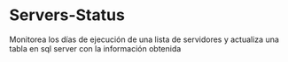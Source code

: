 # Servers-Status
Monitorea los días de ejecución de una lista de servidores y actualiza una tabla en sql server con la información obtenida
